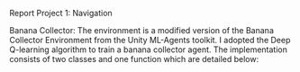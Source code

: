 Report Project 1: Navigation 

Banana Collector:
The environment is a modified version of the Banana Collector Environment from the Unity ML-Agents toolkit. I adopted the Deep Q-learning algorithm to train a banana collector agent. The implementation consists of two classes and one function which are detailed below: 

